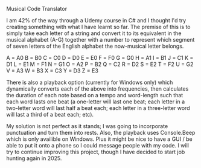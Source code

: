 Musical Code Translator

I am 42% of the way through a Udemy course in C# and I thought I'd try creating something with what I have learnt so far. The premise of this is to simply take each letter of a string and convert it to its equivalent in the musical alphabet (A-G) together with a number to represent which segment of seven letters of the English alphabet the now-musical letter belongs.

A = A0
B = B0
C = C0
D = D0
E = E0
F = F0
G = G0
H = A1
I = B1
J = C1
K = D1
L = E1
M = F1
N = G1
O = A2
P = B2
Q = C2
R = D2
S = E2
T = F2
U = G2
V = A3
W = B3
X = C3
Y = D3
Z = E3

There is also a playback option (currently for Windows only) which dynamically converts each of the above into frequencies, then calculates the duration of each note based on a tempo and word-length such that each word lasts one beat (a one-letter will last one beat; each letter in a two-letter word will last half a beat each; each letter in a three-letter word will last a third of a beat each; etc).

My solution is not perfect as it stands; I was going to incorporate punctuation and turn them into rests. Also, the playback uses Console.Beep which is only availible on Windows. Plus it might be nice to have a GUI / be able to put it onto a phone so I could message people with my code. I will try to continue improving this project, though I have decided to start job hunting again in 2025.
